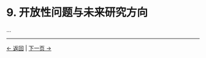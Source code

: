 # 9. 开放性问题与未来研究方向

...

---
<div class="navigation-links">
<a href="../08_意识的未来/" class="nav-link prev-link">← 返回</a> | <a href="../10_历史背景/" class="nav-link next-link">下一页 →</a>
</div>
